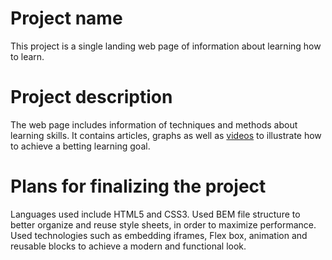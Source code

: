 # Project name

This project is a single landing web page of information about learning how to learn.

# Project description

The web page includes information of techniques and methods about learning skills. It contains articles, graphs as well as [videos](https://www.youtube.com/watch?v=5MgBikgcWnY) to illustrate how to achieve a betting learning goal.

# Plans for finalizing the project

Languages used include HTML5 and CSS3.
Used BEM file structure to better organize and reuse style sheets, in order to maximize performance. Used technologies such as embedding iframes, Flex box, animation and reusable blocks to achieve a modern and functional look.
